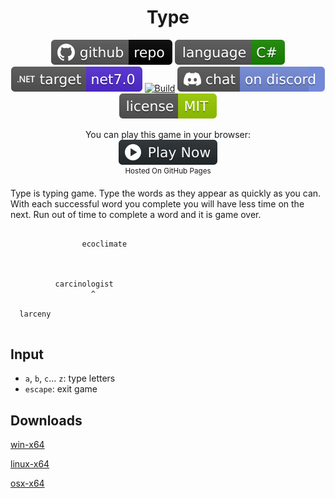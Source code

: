 <h1 align="center">
	Type
</h1>

<p align="center">
	<a href="https://github.com/dotnet/dotnet-console-games"><img src="../../.github/resources/github-repo-black.svg" alt="GitHub repo"></a>
	<a href="https://docs.microsoft.com/en-us/dotnet/csharp/"><img src="../../.github/resources/language-csharp.svg" alt="Language C#"></a>
	<a href="https://dotnet.microsoft.com/download"><img src="../../.github/resources/dotnet-badge.svg" title="Target Framework" alt="Target Framework"></a>
	<a href="https://github.com/dotnet/dotnet-console-games/actions"><img src="https://github.com/dotnet/dotnet-console-games/workflows/Type%20Build/badge.svg" title="Goto Build" alt="Build"></a>
	<a href="https://discord.gg/4XbQbwF"><img src="../../.github/resources/discord-badge.svg" title="Go To Discord Server" alt="Discord"></a>
	<a href="../../LICENSE"><img src="../../.github/resources/license-MIT-green.svg" alt="License"></a>
</p>

<p align="center">
	You can play this game in your browser:
	<br />
	<a href="https://dotnet.github.io/dotnet-console-games/Type" alt="Play Now">
		<sub><img height="40"src="../../.github/resources/play-badge.svg" alt="Play Now"></sub>
	</a>
	<br />
	<sup>Hosted On GitHub Pages</sup>
</p>

Type is typing game. Type the words as they appear as quickly as you can. With each successful word you complete you will have less time on the next. Run out of time to complete a word and it is game over.

```

                ecoclimate



          carcinologist
                  ^

  larceny


```

## Input

- `a`, `b`, `c`... `z`: type letters
- `escape`: exit game

## Downloads

[win-x64](https://github.com/dotnet/dotnet-console-games/raw/binaries/win-x64/Type.exe)

[linux-x64](https://github.com/dotnet/dotnet-console-games/raw/binaries/linux-x64/Type)

[osx-x64](https://github.com/dotnet/dotnet-console-games/raw/binaries/osx-x64/Type)
